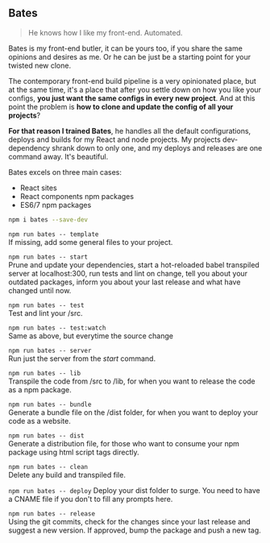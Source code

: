 
## Bates
> He knows how I like my front-end. Automated.

Bates is my front-end butler, it can be yours too, if you share the same opinions and desires as me. Or he can be just be a starting point for your twisted new clone.

The contemporary front-end build pipeline is a very opinionated place, but at the same time, it's a place that after you settle down on how you like your configs, **you just want the same configs in every new project**. And at this point the problem is **how to clone and update the config of all your projects**?

**For that reason I trained Bates**, he handles all the default configurations, deploys and builds for my React and node projects. My projects dev-dependency shrank down to only one, and my deploys and releases are one command away. It's beautiful.

Bates excels on three main cases:
- React sites
- React components npm packages
- ES6/7 npm packages

```sh
npm i bates --save-dev
```

`npm run bates -- template`  
If missing, add some general files to your project.

`npm run bates -- start`  
Prune and update your dependencies, start a hot-reloaded babel transpiled server at localhost:300, run tests and lint on change, tell you about your outdated packages, inform you about your last release and what have changed until now.

`npm run bates -- test`  
Test and lint your /src.

`npm run bates -- test:watch`  
Same as above, but everytime the source change

`npm run bates -- server`  
Run just the server from the *start* command.

`npm run bates -- lib`  
Transpile the code from /src to /lib, for when you want to release the code as a npm package.

`npm run bates -- bundle`  
Generate a bundle file on the /dist folder, for when you want to deploy your code as a website.

`npm run bates -- dist`  
Generate a distribution file, for those who want to consume your npm package using html script tags directly.

`npm run bates -- clean`  
Delete any build and transpiled file.

`npm run bates -- deploy`
Deploy your dist folder to surge. You need to have a CNAME file if you don't to fill any prompts here.

`npm run bates -- release`  
Using the git commits, check for the changes since your last release and suggest a new version. If approved, bump the package and push a new tag.
